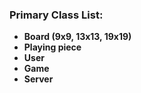 ### Primary Class List:

- **Board (9x9, 13x13, 19x19)**
- **Playing piece**
- **User**
- **Game**
- **Server**
